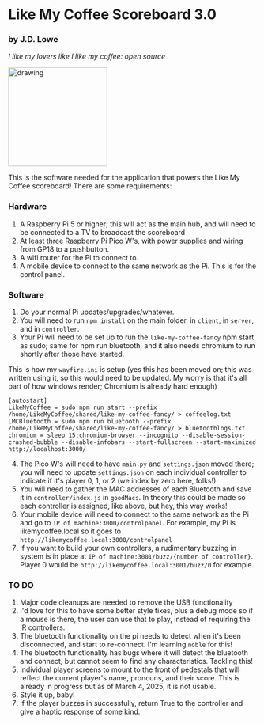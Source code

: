 # Like My Coffee Scoreboard 3.0

### by J.D. Lowe

_I like my lovers like I like my coffee: open source_

<img src="https://github.com/thejdlowe/like-my-coffee-scoreboard/assets/2357370/d96b879c-cc73-4bdd-8d4b-e44f2ba1b3a0" alt="drawing" width="200"/>

This is the software needed for the application that powers the Like My Coffee scoreboard! There are some requirements:

### Hardware

1. A Raspberry Pi 5 or higher; this will act as the main hub, and will need to be connected to a TV to broadcast the scoreboard
2. At least three Raspberry Pi Pico W's, with power supplies and wiring from GP18 to a pushbutton.
3. A wifi router for the Pi to connect to.
4. A mobile device to connect to the same network as the Pi. This is for the control panel.

### Software

1. Do your normal Pi updates/upgrades/whatever.
2. You will need to run `npm install` on the main folder, in `client`, in `server`, and in `controller`.
3. Your Pi will need to be set up to run the `like-my-coffee-fancy` npm start as sudo; same for npm run bluetooth, and it also needs chromium to run shortly after those have started.

This is how my `wayfire.ini` is setup (yes this has been moved on; this was written using it, so this would need to be updated. My worry is that it's all part of how windows render; Chromium is already hard enough)

```
[autostart]
LikeMyCoffee = sudo npm run start --prefix /home/LikeMyCoffee/shared/like-my-coffee-fancy/ > coffeelog.txt
LMCBluetooth = sudo npm run bluetooth --prefix /home/LikeMyCoffee/shared/like-my-coffee-fancy/ > bluetoothlogs.txt
chromium = sleep 15;chromium-browser --incognito --disable-session-crashed-bubble --disable-infobars --start-fullscreen --start-maximized http://localhost:3000/
```

4. The Pico W's will need to have `main.py` and `settings.json` moved there; you will need to update `settings.json` on each individual controller to indicate if it's player 0, 1, or 2 (we index by zero here, folks!)
5. You will need to gather the MAC addresses of each Bluetooth and save it in `controller/index.js` in `goodMacs`. In theory this could be made so each controller is assigned, like above, but hey, this way works!
6. Your mobile device will need to connect to the same network as the Pi and go to `IP of machine:3000/controlpanel`. For example, my Pi is likemycoffee.local so it goes to `http://likemycoffee.local:3000/controlpanel`
7. If you want to build your own controllers, a rudimentary buzzing in system is in place at `IP of machine:3001/buzz/{number of controller}`. Player 0 would be `http://likemycoffee.local:3001/buzz/0` for example.

### TO DO

1. Major code cleanups are needed to remove the USB functionality
2. I'd love for this to have some better style fixes, plus a debug mode so if a mouse is there, the user can use that to play, instead of requiring the IR controllers.
3. The bluetooth functionality on the pi needs to detect when it's been disconnected, and start to re-connect. I'm learning `noble` for this!
4. The bluetooth functionality has bugs where it will detect the bluetooth and connect, but cannot seem to find any characteristics. Tackling this!
5. Individual player screens to mount to the front of pedestals that will reflect the current player's name, pronouns, and their score. This is already in progress but as of March 4, 2025, it is not usable.
6. Style it up, baby!
7. If the player buzzes in successfully, return True to the controller and give a haptic response of some kind.
